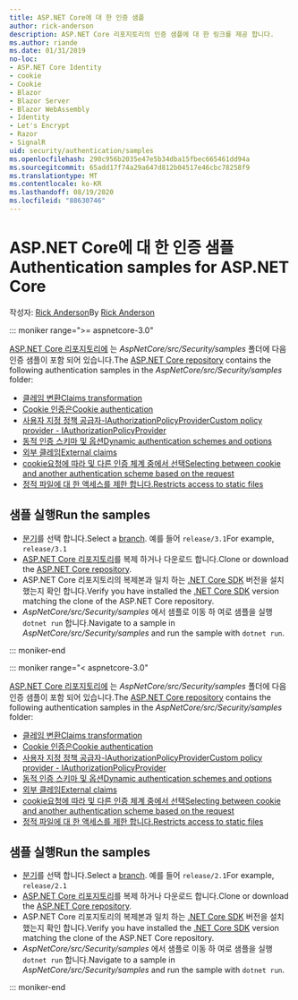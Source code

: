 ```yaml
---
title: ASP.NET Core에 대 한 인증 샘플
author: rick-anderson
description: ASP.NET Core 리포지토리의 인증 샘플에 대 한 링크를 제공 합니다.
ms.author: riande
ms.date: 01/31/2019
no-loc:
- ASP.NET Core Identity
- cookie
- Cookie
- Blazor
- Blazor Server
- Blazor WebAssembly
- Identity
- Let's Encrypt
- Razor
- SignalR
uid: security/authentication/samples
ms.openlocfilehash: 290c956b2035e47e5b34dba15fbec665461dd94a
ms.sourcegitcommit: 65add17f74a29a647d812b04517e46cbc78258f9
ms.translationtype: MT
ms.contentlocale: ko-KR
ms.lasthandoff: 08/19/2020
ms.locfileid: "88630746"
---
```

# <a name="authentication-samples-for-aspnet-core"></a><span data-ttu-id="6ccf8-103">ASP.NET Core에 대 한 인증 샘플</span><span class="sxs-lookup"><span data-stu-id="6ccf8-103">Authentication samples for ASP.NET Core</span></span>

<span data-ttu-id="6ccf8-104">작성자: [Rick Anderson](https://twitter.com/RickAndMSFT)</span><span class="sxs-lookup"><span data-stu-id="6ccf8-104">By [Rick Anderson](https://twitter.com/RickAndMSFT)</span></span>

::: moniker range=">= aspnetcore-3.0"

<span data-ttu-id="6ccf8-105">[ASP.NET Core 리포지토리에](https://github.com/dotnet/AspNetCore) 는 *AspNetCore/src/Security/samples* 폴더에 다음 인증 샘플이 포함 되어 있습니다.</span><span class="sxs-lookup"><span data-stu-id="6ccf8-105">The [ASP.NET Core repository](https://github.com/dotnet/AspNetCore) contains the following authentication samples in the *AspNetCore/src/Security/samples* folder:</span></span>

* [<span data-ttu-id="6ccf8-106">클레임 변환</span><span class="sxs-lookup"><span data-stu-id="6ccf8-106">Claims transformation</span></span>](https://github.com/dotnet/AspNetCore/tree/release/3.1/src/Security/samples/ClaimsTransformation)
* <span data-ttu-id="6ccf8-107">[Cookie 인증은](https://github.com/dotnet/AspNetCore/tree/release/3.1/src/Security/samples/Cookies)</span><span class="sxs-lookup"><span data-stu-id="6ccf8-107">[Cookie authentication](https://github.com/dotnet/AspNetCore/tree/release/3.1/src/Security/samples/Cookies)</span></span>
* [<span data-ttu-id="6ccf8-108">사용자 지정 정책 공급자-IAuthorizationPolicyProvider</span><span class="sxs-lookup"><span data-stu-id="6ccf8-108">Custom policy provider - IAuthorizationPolicyProvider</span></span>](https://github.com/dotnet/AspNetCore/tree/release/3.1/src/Security/samples/CustomPolicyProvider)
* [<span data-ttu-id="6ccf8-109">동적 인증 스키마 및 옵션</span><span class="sxs-lookup"><span data-stu-id="6ccf8-109">Dynamic authentication schemes and options</span></span>](https://github.com/dotnet/AspNetCore/tree/release/3.1/src/Security/samples/DynamicSchemes)
* <span data-ttu-id="6ccf8-110">[외부 클레임](https://github.com/dotnet/AspNetCore/tree/release/3.1/src/Security/samples/Identity.ExternalClaims)</span><span class="sxs-lookup"><span data-stu-id="6ccf8-110">[External claims](https://github.com/dotnet/AspNetCore/tree/release/3.1/src/Security/samples/Identity.ExternalClaims)</span></span>
* [<span data-ttu-id="6ccf8-111">cookie요청에 따라 및 다른 인증 체계 중에서 선택</span><span class="sxs-lookup"><span data-stu-id="6ccf8-111">Selecting between cookie and another authentication scheme based on the request</span></span>](https://github.com/dotnet/AspNetCore/tree/release/3.1/src/Security/samples/PathSchemeSelection)
* [<span data-ttu-id="6ccf8-112">정적 파일에 대 한 액세스를 제한 합니다.</span><span class="sxs-lookup"><span data-stu-id="6ccf8-112">Restricts access to static files</span></span>](https://github.com/dotnet/AspNetCore/tree/release/3.1/src/Security/samples/StaticFilesAuth)

## <a name="run-the-samples"></a><span data-ttu-id="6ccf8-113">샘플 실행</span><span class="sxs-lookup"><span data-stu-id="6ccf8-113">Run the samples</span></span>

* <span data-ttu-id="6ccf8-114">[분기](https://github.com/dotnet/AspNetCore)를 선택 합니다.</span><span class="sxs-lookup"><span data-stu-id="6ccf8-114">Select a [branch](https://github.com/dotnet/AspNetCore).</span></span> <span data-ttu-id="6ccf8-115">예를 들어 `release/3.1`</span><span class="sxs-lookup"><span data-stu-id="6ccf8-115">For example, `release/3.1`</span></span>
* <span data-ttu-id="6ccf8-116">[ASP.NET Core 리포지토리](https://github.com/dotnet/AspNetCore)를 복제 하거나 다운로드 합니다.</span><span class="sxs-lookup"><span data-stu-id="6ccf8-116">Clone or download the [ASP.NET Core repository](https://github.com/dotnet/AspNetCore).</span></span>
* <span data-ttu-id="6ccf8-117">ASP.NET Core 리포지토리의 복제본과 일치 하는 [.NET Core SDK](https://dotnet.microsoft.com/download/dotnet-core) 버전을 설치 했는지 확인 합니다.</span><span class="sxs-lookup"><span data-stu-id="6ccf8-117">Verify you have installed the [.NET Core SDK](https://dotnet.microsoft.com/download/dotnet-core) version matching the clone of the ASP.NET Core repository.</span></span>
* <span data-ttu-id="6ccf8-118">*AspNetCore/src/Security/samples* 에서 샘플로 이동 하 여로 샘플을 실행 `dotnet run` 합니다.</span><span class="sxs-lookup"><span data-stu-id="6ccf8-118">Navigate to a sample in *AspNetCore/src/Security/samples* and run the sample with `dotnet run`.</span></span>

::: moniker-end

::: moniker range="< aspnetcore-3.0"

<span data-ttu-id="6ccf8-119">[ASP.NET Core 리포지토리에](https://github.com/dotnet/AspNetCore) 는 *AspNetCore/src/Security/samples* 폴더에 다음 인증 샘플이 포함 되어 있습니다.</span><span class="sxs-lookup"><span data-stu-id="6ccf8-119">The [ASP.NET Core repository](https://github.com/dotnet/AspNetCore) contains the following authentication samples in the *AspNetCore/src/Security/samples* folder:</span></span>

* [<span data-ttu-id="6ccf8-120">클레임 변환</span><span class="sxs-lookup"><span data-stu-id="6ccf8-120">Claims transformation</span></span>](https://github.com/dotnet/AspNetCore/tree/release/2.1/src/Security/samples/ClaimsTransformation)
* <span data-ttu-id="6ccf8-121">[Cookie 인증은](https://github.com/dotnet/AspNetCore/tree/release/2.1/src/Security/samples/Cookies)</span><span class="sxs-lookup"><span data-stu-id="6ccf8-121">[Cookie authentication](https://github.com/dotnet/AspNetCore/tree/release/2.1/src/Security/samples/Cookies)</span></span>
* [<span data-ttu-id="6ccf8-122">사용자 지정 정책 공급자-IAuthorizationPolicyProvider</span><span class="sxs-lookup"><span data-stu-id="6ccf8-122">Custom policy provider - IAuthorizationPolicyProvider</span></span>](https://github.com/dotnet/AspNetCore/tree/2.1.3/src/Security/samples/CustomPolicyProvider)
* [<span data-ttu-id="6ccf8-123">동적 인증 스키마 및 옵션</span><span class="sxs-lookup"><span data-stu-id="6ccf8-123">Dynamic authentication schemes and options</span></span>](https://github.com/dotnet/AspNetCore/tree/release/2.1/src/Security/samples/DynamicSchemes)
* <span data-ttu-id="6ccf8-124">[외부 클레임](https://github.com/dotnet/AspNetCore/tree/release/2.1/src/Security/samples/Identity.ExternalClaims)</span><span class="sxs-lookup"><span data-stu-id="6ccf8-124">[External claims](https://github.com/dotnet/AspNetCore/tree/release/2.1/src/Security/samples/Identity.ExternalClaims)</span></span>
* [<span data-ttu-id="6ccf8-125">cookie요청에 따라 및 다른 인증 체계 중에서 선택</span><span class="sxs-lookup"><span data-stu-id="6ccf8-125">Selecting between cookie and another authentication scheme based on the request</span></span>](https://github.com/dotnet/AspNetCore/tree/release/2.1/src/Security/samples/PathSchemeSelection)
* [<span data-ttu-id="6ccf8-126">정적 파일에 대 한 액세스를 제한 합니다.</span><span class="sxs-lookup"><span data-stu-id="6ccf8-126">Restricts access to static files</span></span>](https://github.com/dotnet/AspNetCore/tree/2.1.3/src/Security/samples/StaticFilesAuth)

## <a name="run-the-samples"></a><span data-ttu-id="6ccf8-127">샘플 실행</span><span class="sxs-lookup"><span data-stu-id="6ccf8-127">Run the samples</span></span>

* <span data-ttu-id="6ccf8-128">[분기](https://github.com/dotnet/AspNetCore)를 선택 합니다.</span><span class="sxs-lookup"><span data-stu-id="6ccf8-128">Select a [branch](https://github.com/dotnet/AspNetCore).</span></span> <span data-ttu-id="6ccf8-129">예를 들어 `release/2.1`</span><span class="sxs-lookup"><span data-stu-id="6ccf8-129">For example, `release/2.1`</span></span>
* <span data-ttu-id="6ccf8-130">[ASP.NET Core 리포지토리](https://github.com/dotnet/AspNetCore)를 복제 하거나 다운로드 합니다.</span><span class="sxs-lookup"><span data-stu-id="6ccf8-130">Clone or download the [ASP.NET Core repository](https://github.com/dotnet/AspNetCore).</span></span>
* <span data-ttu-id="6ccf8-131">ASP.NET Core 리포지토리의 복제본과 일치 하는 [.NET Core SDK](https://dotnet.microsoft.com/download/dotnet-core) 버전을 설치 했는지 확인 합니다.</span><span class="sxs-lookup"><span data-stu-id="6ccf8-131">Verify you have installed the [.NET Core SDK](https://dotnet.microsoft.com/download/dotnet-core) version matching the clone of the ASP.NET Core repository.</span></span>
* <span data-ttu-id="6ccf8-132">*AspNetCore/src/Security/samples* 에서 샘플로 이동 하 여로 샘플을 실행 `dotnet run` 합니다.</span><span class="sxs-lookup"><span data-stu-id="6ccf8-132">Navigate to a sample in *AspNetCore/src/Security/samples* and run the sample with `dotnet run`.</span></span>

::: moniker-end

